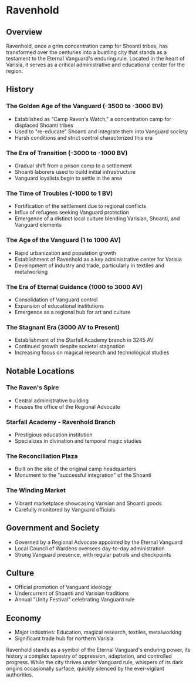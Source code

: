 # Ravenhold

## Overview
Ravenhold, once a grim concentration camp for Shoanti tribes, has transformed over the centuries into a bustling city that stands as a testament to the Eternal Vanguard's enduring rule. Located in the heart of Varisia, it serves as a critical administrative and educational center for the region.

## History

### The Golden Age of the Vanguard (-3500 to -3000 BV)
- Established as "Camp Raven's Watch," a concentration camp for displaced Shoanti tribes
- Used to "re-educate" Shoanti and integrate them into Vanguard society
- Harsh conditions and strict control characterized this era

### The Era of Transition (-3000 to -1000 BV)
- Gradual shift from a prison camp to a settlement
- Shoanti laborers used to build initial infrastructure
- Vanguard loyalists begin to settle in the area

### The Time of Troubles (-1000 to 1 BV)
- Fortification of the settlement due to regional conflicts
- Influx of refugees seeking Vanguard protection
- Emergence of a distinct local culture blending Varisian, Shoanti, and Vanguard elements

### The Age of the Vanguard (1 to 1000 AV)
- Rapid urbanization and population growth
- Establishment of Ravenhold as a key administrative center for Varisia
- Development of industry and trade, particularly in textiles and metalworking

### The Era of Eternal Guidance (1000 to 3000 AV)
- Consolidation of Vanguard control
- Expansion of educational institutions
- Emergence as a regional hub for art and culture

### The Stagnant Era (3000 AV to Present)
- Establishment of the Starfall Academy branch in 3245 AV
- Continued growth despite societal stagnation
- Increasing focus on magical research and technological studies

## Notable Locations

### The Raven's Spire
- Central administrative building
- Houses the office of the Regional Advocate

### Starfall Academy - Ravenhold Branch
- Prestigious education institution
- Specializes in divination and temporal magic studies

### The Reconciliation Plaza
- Built on the site of the original camp headquarters
- Monument to the "successful integration" of the Shoanti

### The Winding Market
- Vibrant marketplace showcasing Varisian and Shoanti goods
- Carefully monitored by Vanguard officials

## Government and Society
- Governed by a Regional Advocate appointed by the Eternal Vanguard
- Local Council of Wardens oversees day-to-day administration
- Strong Vanguard presence, with regular patrols and checkpoints

## Culture
- Official promotion of Vanguard ideology
- Undercurrent of Shoanti and Varisian traditions
- Annual "Unity Festival" celebrating Vanguard rule

## Economy
- Major industries: Education, magical research, textiles, metalworking
- Significant trade hub for northern Varisia

Ravenhold stands as a symbol of the Eternal Vanguard's enduring power, its history a complex tapestry of oppression, adaptation, and controlled progress. While the city thrives under Vanguard rule, whispers of its dark origins occasionally surface, quickly silenced by the ever-vigilant authorities.